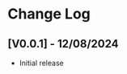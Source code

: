 # Change Log

## [V0.0.1] - 12/08/2024

- Initial release


<!--CHANGELOG TEMPLATE
Check [Keep a Changelog](http://keepachangelog.com/) for recommendations on how to structure this file.-->
<!---
## [V0.0.X] - 2024-12-15

### Added
-

### Changed
-

### Removed
-

### Fixed
-

-->